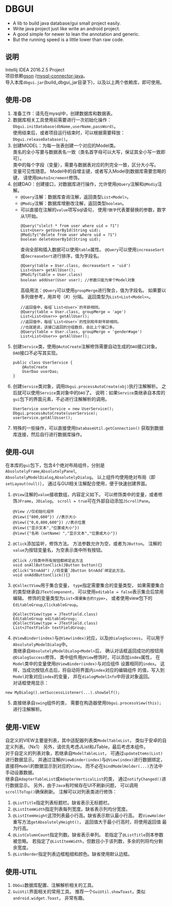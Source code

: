 DBGUI
==
* A lib to build java database/gui small project easily.  
* Write java project just like write an android project.  
* A good simple for newer to lean the annotation and generic.  
* But the running speed is a little lower than raw code.  

说明
--
Intellij IDEA 2016.2.5 Project  
项目依赖[gson](https://github.com/google/gson)
/[mysql-connector-java](https://www.mysql.com/products/connector/)。  
导入本库`dbgui.jar`(build_dbgui_jar目录下)，以及以上两个依赖库，即可使用。

使用-DB
--
1. 准备工作：请先在mysql中，创建数据库和数据表。
2. 数据库相关工具使用前需要进行一次初始化操作：
`Dbgui.initDatabase(dbName,userName,passWord)`。  
使用结束后，或者项目运行结束时，可以根据需要释放：
`Dbgui.releaseDatabase()`。  
3. 创建MODEL：为每一张表创建一个对应的Model类。  
类名的全小写要与数据表名一致（类名首字母可以大写，保证其全小写一致即可）。  
类中的每个字段（变量），需要与数据表对应的列完全一致，区分大小写。  
变量可见性随意。
Model中的自增主键，或者写入Model到数据库需要忽略的键，
请使用`@AutoIncrement`修饰。
4. 创建DAO：创建接口，对数据库进行操作，允许使用`@Query`注解和`@Modiy`注解。  
   * `@Query`注解：数据库查询注解，返回类型`List<Model>`。
   * `@Modiy`注解：数据库增删改注解，返回类型`boolean`。
   * 可以直接在注解的`value`项写sql语句，
     使用`?数字`代表要替换的参数，数字从1开始。
     ```
     @Query("slelct * from user where uid = ?1")
     List<User> getUserById(String uid);
     @Modify("delete from user where uid = ?1")
     boolean deleteUserById(String uid);
     ```
     查询全部和插入数据可以使用`table`属性。
     `@Query`可以使用`increaseSort`或`decreaseSort`进行排序，值为字段名。
     ```
     @Query(table = User.class, decreaseSort = 'uid')
     List<User> getAllUser();
     @Modify(table = User.class)
     boolean addUser(User user); //参数只能为单个Model对象
     ```
     高级用法：`@Query`可以使用`groupMerge`进行聚合，值为字段名。
     如果要以多列做参考，用井号（#）分隔。
     返回类型为`List<List<Model>>`。
     ```
     //返回值中，每组`List<User>`的年龄相同。
     @Query(table = User.class, groupMerge = 'age')
     List<List<User>> getAllUser();
     //返回值中，每组`List<User>`的性别和年龄年龄相同。
     //也就是说，该接口返回的分组数目，会比上个接口多。
     @Query(table = User.class, groupMerge = 'gender#age')
     List<List<User>> getAllUser();
     ```
5. 创建`Service`类，使用`@AutoCreate`注解修饰需要自动生成的`DAO`接口对象。
`DAO`接口不必写其实现。
   ```
   public class UserService {
       @AutoCreate
       UserDao userDao;
   }
   ```
6. 创建`Service`类对象，调用`Dbgui.processAutoCreate(obj)`执行注解解析。
之后就可以使用`Service`类对象中的`DAO`了。
说明：如果`Service`类继承自本库的`gui`包下的界面元素，不必进行注解解析的调用。
   ```
   UserService userService = new UserService();
   Dbgui.processAutoCreate(userService);
   userService.getAllUsser();
   ```
7. 特殊的一些操作，可以直接使用`DatabaseUtil.getConnection()`
获取到数据库连接，然后自行进行数据库操作。

使用-GUI
--
在本库的`gui`包下，包含4个绝对布局组件，分别是
`AbsolutelyFrame`,`AbsolutelyPanel`,
`AbsolutelyModelDialog`,`AbsolutelyDialog`。
以上组件均使用绝对布局（即`setLayout(null)`），
通过与GUI相关注解配合使用，便于快速创建界面。  
1.  `@View`注解的`value`接收数组，内容定义如下。
可以修饰类中的变量，或者修饰`JFrame`，`JDialog`。
`scroll = true`可在外部自动添加`JScrollPane`。
    ```
    @View //仅初始化组件
    @View({"800,600"}) //表示大小
    @View({"0,0,800,600"}) //表示位置
    @View({"显示文本","位置或大小"})
    @View({"名称（setName）","显示文本","位置或大小"})
    ```
2. `@Click`添加监听，修饰方法。
方法参数允许为空，或者为`JButton`。
注解的`value`为按钮变量名，为空表示类中所有按钮。
   ```
   @Click //将类中所有按钮都绑定此方法
   void onAllButtonClick(JButton button){}
   @Click("btnAdd") //将变量`JButton btnAdd`绑定此方法。
   void onAddButtonClick(){}
   ```
3. `@CollectView`用于集合变量，
`type`指定需要集合的变量类型，
如果需要集合的类型继承自`JTextComponent`，
可以使用`editable = false`表示集合后禁用编辑。
修饰的变量类型为`List<需要集合的type>`，
或者使用view包下的`EditableGroup`,`ClickableGroup`。
   ```
   @CollectView(type = JTextField.class)
   EditableGroup editableGroup;
   @CollectView(type = JTextField.class)
   List<JTextField> textFieldGroup;
   ```
4. `@ViewBinder(index)`与`@View(index)`对应，以及`@DialogSuccess`，
可以用于`AbsolutelyModelDialog`中。  
类继承自`AbsolutelyModelDialog<Model>`后，
确认对话框返回成功的按钮用`@DialogSuccess`修饰，
类中组件用`@View`修饰时，可以添加`index`属性，
在`Model`类中的变量使用`@ViewBinder(index)`与对应组件
设置相同的`index`。
这样，当成功按钮点击后，将自动将界面内`index`对应的编辑组件
的值，写入到`Model`对象对应`index`的变量，
并在`dialogModelInfo`中将该对象返回。  
对话框使用显示：
```
new MyDialog().setSuccessListener(...).showSelf();
```
5. 直接继承自`swing`组件的类，
需要在构造器使用`Dbgui.processView(this);`
进行注解解析。

使用-VIEW
--
自定义的VIEW主要是列表，其中适配器列表类`ModelTableList`，
类似于安卓的自定义列表。（Nx1）
另外，请优先考虑JList和JTable，最后考虑本组件。  
对于自定义的列表对象，若继承自`ModelTableList`，
可通过`updateItems(List)`进行数据显示。
并通过注解`@ViewBinder(index)`与`@View(index)`进行数据绑定，
直接将`Model`的数据显示到对应的`View`，
而不必在`bindModelHolder(...)`方法中手动设置数据。  
继承自`AdapterTableList`或`AdapterVerticalList`的类，
通过`notifyChanged()`进行数据显示。
另外，由于`Java`有时候存在UI不刷新问题，
可以调用`scrollToTop()`确保刷新。
注解可以对列表类进行修饰：
1. `@ListTitle`指定列表标题栏。缺省表示无标题栏。
2. `@ListItemWidth`指定列表每列宽度。缺省表示列均分宽度。
3. `@ListItemHeight`这顶列表最小行高。缺省表示默认最小行高。
若`ViewHolder`重写方法`getAbsolutelyHeight()`，
返回值大于最小行高时，将使用返回值 最为行高。
4. `@ListColumnCount`指定列数。缺省表示单列。
若指定了`@ListTitle`则本参数被忽略。
若指定了`@ListItemWidth`，但数目小于该列数，多余的列将均分剩余宽度。
5. `@ListBorder`指定列表边框粗细和颜色。缺省使用默认边框。

使用-UTIL
--
1. `DbGui`数据库配置、注解解析相关的工具。
2. `GuiUtil`界面相关的常用工具。
推荐一个`GuiUtil.showToast`，类似`android.widget.Toast`，
非常有趣。
